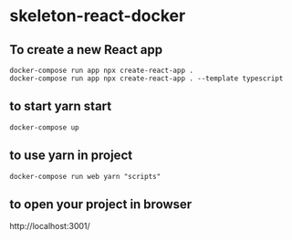 # skeleton-react-docker

## To create a new React app
```
docker-compose run app npx create-react-app .
docker-compose run app npx create-react-app . --template typescript
```

## to start yarn start
```
docker-compose up
```

## to use yarn in project
```
docker-compose run web yarn "scripts"
```

## to open your project in browser
http://localhost:3001/
